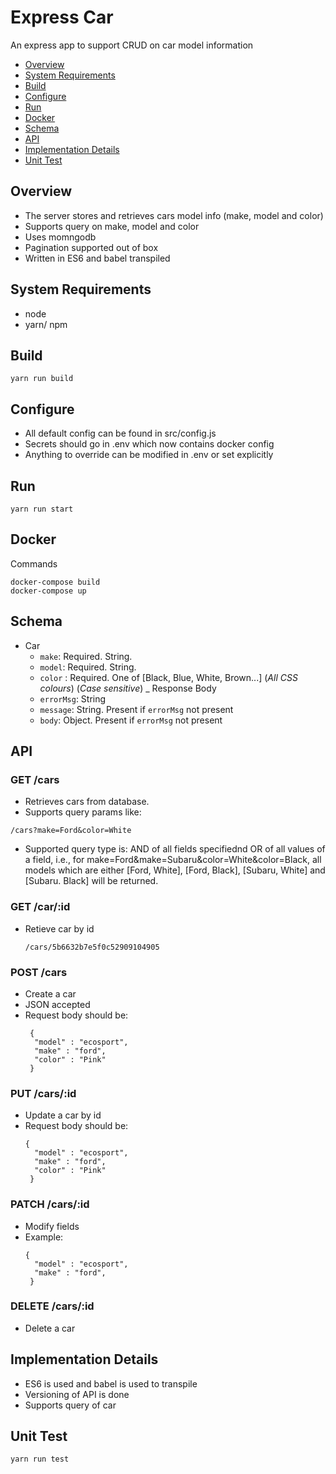 # Express Car
An express app to support CRUD on car model information
<!-- toc -->

- [Overview](#overview)
- [System Requirements](#system-requirements)
- [Build](#build)
- [Configure](#configure)
- [Run](#run)
- [Docker](#docker)
- [Schema](#schema)
- [API](#api)
- [Implementation Details](#implementation-details)
- [Unit Test](#unit-test)
<!-- tocstop -->

## Overview
- The server stores and retrieves cars model info (make, model and color)
- Supports query on make, model and color
- Uses momngodb
- Pagination supported out of box
- Written in ES6 and babel transpiled

## System Requirements
- node
- yarn/ npm

## Build
```
yarn run build
```
## Configure

- All default config can be found in src/config.js
- Secrets should go in .env which now contains docker config
- Anything to override can be modified in .env or set explicitly

## Run
```
yarn run start
```

## Docker
Commands
```
docker-compose build
docker-compose up
```

## Schema
- Car
  - `make`: Required. String.
  - `model`: Required. String.
  - `color` : Required. One of [Black, Blue, White, Brown...] (_All CSS colours_) (_Case sensitive_)
 _ Response Body
  - `errorMsg`: String
  - `message`: String. Present if `errorMsg` not present
  - `body`: Object. Present if `errorMsg` not present
## API

### GET /cars

- Retrieves cars from database.
- Supports query params like:
 ```
 /cars?make=Ford&color=White
 ```
- Supported query type is: AND of all fields specifiednd OR of all values of a field, i.e., 
  for make=Ford&make=Subaru&color=White&color=Black, all models which are either [Ford, White], [Ford, Black], [Subaru, White] and [Subaru. Black] will be returned.
  
### GET /car/:id
 - Retieve car by id
   ```
   /cars/5b6632b7e5f0c52909104905
   ```
### POST /cars
 - Create a car
 - JSON accepted
 - Request body should be:
   ```
    {
     "model" : "ecosport",
     "make" : "ford",
     "color" : "Pink"
    }
   ```
### PUT /cars/:id
 - Update a car by id
 - Request body should be:
   ```
   {
     "model" : "ecosport",
     "make" : "ford",
     "color" : "Pink"
    }
    ```
### PATCH /cars/:id
 - Modify fields
 - Example:
   ```
   {
     "model" : "ecosport",
     "make" : "ford",
    }
   ```
### DELETE /cars/:id
 - Delete a car
     
## Implementation Details
- ES6 is used and babel is used to transpile
- Versioning of API is done
- Supports query of car

## Unit Test
```
yarn run test
```

